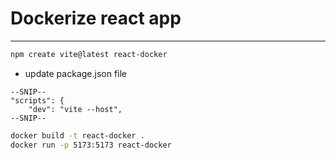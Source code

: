 # Dockerize react app
---

```bash
npm create vite@latest react-docker
```

- update package.json file

```
--SNIP--
"scripts": {
    "dev": "vite --host",
--SNIP--
```

```bash
docker build -t react-docker .
docker run -p 5173:5173 react-docker 
```
